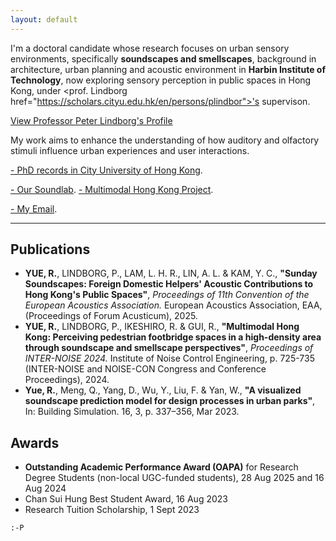 ```yaml
---
layout: default
---
```


I'm a doctoral candidate whose research focuses on urban sensory environments, specifically **soundscapes and smellscapes**, background in architecture, urban planning and acoustic environment in **Harbin Institute of Technology**, now exploring sensory perception in public spaces in Hong Kong, under <prof. Lindborg href="https://scholars.cityu.edu.hk/en/persons/plindbor">'s supervison. 

<a href="https://scholars.cityu.edu.hk/en/persons/plindbor">View Professor Peter Lindborg's Profile</a>

My work aims to enhance the understanding of how auditory and olfactory stimuli influence urban experiences and user interactions.

[- PhD records in City University of Hong Kong](./https://scholars.cityu.edu.hk/en/persons/ranyue6).

[- Our Soundlab](./https://soundlab.scm.cityu.edu.hk/). [- Multimodal Hong Kong Project](./https://mmhk.scm.cityu.edu.hk/).

[- My Email](./ranyue6-c@my.cityu.edu.hk).

* * *

## Publications

*   **YUE, R.**, LINDBORG, P., LAM, L. H. R., LIN, A. L. & KAM, Y. C., **"Sunday Soundscapes: Foreign Domestic Helpers' Acoustic Contributions to Hong Kong's Public Spaces"**, _Proceedings of 11th Convention of the European Acoustics Association._ European Acoustics Association, EAA, (Proceedings of Forum Acusticum), 2025.
*   **YUE, R.**, LINDBORG, P., IKESHIRO, R. & GUI, R., **"Multimodal Hong Kong: Perceiving pedestrian footbridge spaces in a high-density area through soundscape and smellscape perspectives"**, _Proceedings of INTER-NOISE 2024._ Institute of Noise Control Engineering, p. 725-735 (INTER-NOISE and NOISE-CON Congress and Conference Proceedings), 2024.
*   **Yue, R.**, Meng, Q., Yang, D., Wu, Y., Liu, F. & Yan, W., **"A visualized soundscape prediction model for design processes in urban parks"**, In: Building Simulation. 16, 3, p. 337–356, Mar 2023.

## Awards

*   **Outstanding Academic Performance Award (OAPA)** for Research Degree Students (non-local UGC-funded students), 28 Aug 2025 and 16 Aug 2024
*   Chan Sui Hung Best Student Award, 16 Aug 2023
*   Research Tuition Scholarship, 1 Sept 2023


```
:-P
```
